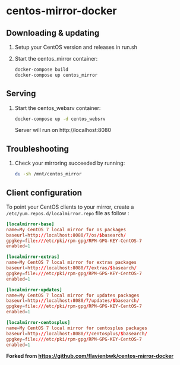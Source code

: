 # centos-mirror-docker

## Downloading & updating

1. Setup your CentOS version and releases in run.sh

2. Start the centos_mirror container:

    ```bash
    docker-compose build
    docker-compose up centos_mirror
    ```
## Serving

1. Start the centos_websrv container:

    ```bash
    docker-compose up -d centos_websrv
    ```

    Server will run on http://localhost:8080

## Troubleshooting
1. Check your mirroring succeeded by running:
    ```bash
    du -sh /mnt/centos_mirror
    ```

## Client configuration

To point your CentOS clients to your mirror, create a `/etc/yum.repos.d/localmirror.repo` file as follow :

```conf
[localmirror-base]
name=My CentOS 7 local mirror for os packages
baseurl=http://localhost:8080/7/os/$basearch/
gpgkey=file:///etc/pki/rpm-gpg/RPM-GPG-KEY-CentOS-7
enabled=1

[localmirror-extras]
name=My CentOS 7 local mirror for extras packages
baseurl=http://localhost:8080/7/extras/$basearch/
gpgkey=file:///etc/pki/rpm-gpg/RPM-GPG-KEY-CentOS-7
enabled=1

[localmirror-updates]
name=My CentOS 7 local mirror for updates packages
baseurl=http://localhost:8080/7/updates/$basearch/
gpgkey=file:///etc/pki/rpm-gpg/RPM-GPG-KEY-CentOS-7
enabled=1

[localmirror-centosplus]
name=My CentOS 7 local mirror for centosplus packages
baseurl=http://localhost:8080/7/centosplus/$basearch/
gpgkey=file:///etc/pki/rpm-gpg/RPM-GPG-KEY-CentOS-7
enabled=1
```

**Forked from https://github.com/flavienbwk/centos-mirror-docker**
